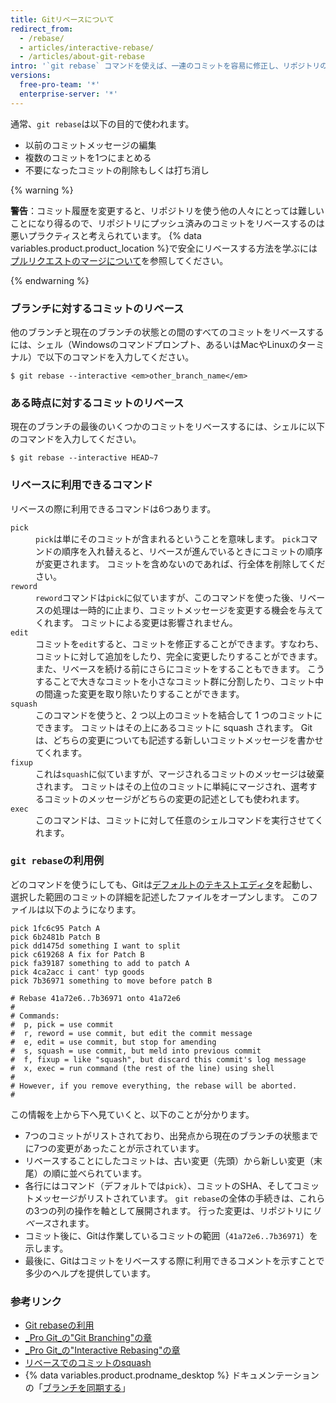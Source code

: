 ```yaml
---
title: Gitリベースについて
redirect_from:
  - /rebase/
  - articles/interactive-rebase/
  - /articles/about-git-rebase
intro: '`git rebase` コマンドを使えば、一連のコミットを容易に修正し、リポジトリの履歴を変更できます。 コミットの順序を変更したり、編集したり、まとめて squash できます。'
versions:
  free-pro-team: '*'
  enterprise-server: '*'
---
```




通常、`git rebase`は以下の目的で使われます。

* 以前のコミットメッセージの編集
* 複数のコミットを1つにまとめる
* 不要になったコミットの削除もしくは打ち消し

{% warning %}

**警告**：コミット履歴を変更すると、リポジトリを使う他の人々にとっては難しいことになり得るので、リポジトリにプッシュ済みのコミットをリベースするのは悪いプラクティスと考えられています。 {% data variables.product.product_location %}で安全にリベースする方法を学ぶには[プルリクエストのマージについて](/articles/about-pull-request-merges)を参照してください。

{% endwarning %}

### ブランチに対するコミットのリベース

他のブランチと現在のブランチの状態との間のすべてのコミットをリベースするには、シェル（Windowsのコマンドプロンプト、あるいはMacやLinuxのターミナル）で以下のコマンドを入力してください。

```shell
$ git rebase --interactive <em>other_branch_name</em>
```

### ある時点に対するコミットのリベース

現在のブランチの最後のいくつかのコミットをリベースするには、シェルに以下のコマンドを入力してください。

```shell
$ git rebase --interactive HEAD~7
```

### リベースに利用できるコマンド

リベースの際に利用できるコマンドは6つあります。

<dl>
<dt><code>pick</code></dt>
<dd><code>pick</code>は単にそのコミットが含まれるということを意味します。 <code>pick</code>コマンドの順序を入れ替えると、リベースが進んでいるときにコミットの順序が変更されます。 コミットを含めないのであれば、行全体を削除してください。 </dd>

<dt><code>reword</code></dt>
<dd><code>reword</code>コマンドは<code>pick</code>に似ていますが、このコマンドを使った後、リベースの処理は一時的に止まり、コミットメッセージを変更する機会を与えてくれます。 コミットによる変更は影響されません。 </dd>

<dt><code>edit</code></dt>
<dd>コミットを<code>edit</code>すると、コミットを修正することができます。すなわち、コミットに対して追加をしたり、完全に変更したりすることができます。 また、リベースを続ける前にさらにコミットをすることもできます。 こうすることで大きなコミットを小さなコミット群に分割したり、コミット中の間違った変更を取り除いたりすることができます。 </dd>

<dt><code>squash</code></dt>
<dd>このコマンドを使うと、2 つ以上のコミットを結合して 1 つのコミットにできます。 コミットはその上にあるコミットに squash されます。 Git は、どちらの変更についても記述する新しいコミットメッセージを書かせてくれます。</dd>

<dt><code>fixup</code></dt>
<dd>これは<code>squash</code>に似ていますが、マージされるコミットのメッセージは破棄されます。 コミットはその上位のコミットに単純にマージされ、選考するコミットのメッセージがどちらの変更の記述としても使われます。</dd>

<dt><code>exec</code></dt>
<dd>このコマンドは、コミットに対して任意のシェルコマンドを実行させてくれます。</dd>
</dl>

### `git rebase`の利用例

どのコマンドを使うにしても、Gitは[デフォルトのテキストエディタ](/articles/associating-text-editors-with-git)を起動し、選択した範囲のコミットの詳細を記述したファイルをオープンします。 このファイルは以下のようになります。

```
pick 1fc6c95 Patch A
pick 6b2481b Patch B
pick dd1475d something I want to split
pick c619268 A fix for Patch B
pick fa39187 something to add to patch A
pick 4ca2acc i cant' typ goods
pick 7b36971 something to move before patch B

# Rebase 41a72e6..7b36971 onto 41a72e6
#
# Commands:
#  p, pick = use commit
#  r, reword = use commit, but edit the commit message
#  e, edit = use commit, but stop for amending
#  s, squash = use commit, but meld into previous commit
#  f, fixup = like "squash", but discard this commit's log message
#  x, exec = run command (the rest of the line) using shell
#
# However, if you remove everything, the rebase will be aborted.
#
```

この情報を上から下へ見ていくと、以下のことが分かります。

- 7つのコミットがリストされており、出発点から現在のブランチの状態までに7つの変更があったことが示されています。
- リベースすることにしたコミットは、古い変更（先頭）から新しい変更（末尾）の順に並べられています。
- 各行にはコマンド（デフォルトでは`pick`）、コミットのSHA、そしてコミットメッセージがリストされています。 `git rebase`の全体の手続きは、これらの3つの列の操作を軸として展開されます。 行った変更は、リポジトリに*リベース*されます。
- コミット後に、Gitは作業しているコミットの範囲（`41a72e6..7b36971`）を示します。
- 最後に、Gitはコミットをリベースする際に利用できるコメントを示すことで多少のヘルプを提供しています。

### 参考リンク

- [Git rebaseの利用](/articles/using-git-rebase)
- [_Pro Git_の"Git Branching"の章](https://git-scm.com/book/en/Git-Branching-Rebasing)
- [_Pro Git_の"Interactive Rebasing"の章](https://git-scm.com/book/en/Git-Tools-Rewriting-History#_changing_multiple)
- [リベースでのコミットのsquash](http://gitready.com/advanced/2009/02/10/squashing-commits-with-rebase.html)
- {% data variables.product.prodname_desktop %} ドキュメンテーションの「[ブランチを同期する](/desktop/contributing-to-projects/syncing-your-branch)」
